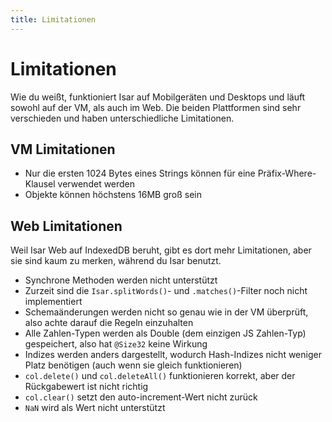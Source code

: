 ```yaml
---
title: Limitationen
---
```


# Limitationen

Wie du weißt, funktioniert Isar auf Mobilgeräten und Desktops und läuft sowohl auf der VM, als auch im Web. Die beiden Plattformen sind sehr verschieden und haben unterschiedliche Limitationen.

## VM Limitationen

- Nur die ersten 1024 Bytes eines Strings können für eine Präfix-Where-Klausel verwendet werden
- Objekte können höchstens 16MB groß sein

## Web Limitationen

Weil Isar Web auf IndexedDB beruht, gibt es dort mehr Limitationen, aber sie sind kaum zu merken, während du Isar benutzt.

- Synchrone Methoden werden nicht unterstützt
- Zurzeit sind die `Isar.splitWords()`- und `.matches()`-Filter noch nicht implementiert
- Schemaänderungen werden nicht so genau wie in der VM überprüft, also achte darauf die Regeln einzuhalten
- Alle Zahlen-Typen werden als Double (dem einzigen JS Zahlen-Typ) gespeichert, also hat `@Size32` keine Wirkung
- Indizes werden anders dargestellt, wodurch Hash-Indizes nicht weniger Platz benötigen (auch wenn sie gleich funktionieren)
- `col.delete()` und `col.deleteAll()` funktionieren korrekt, aber der Rückgabewert ist nicht richtig
- `col.clear()` setzt den auto-increment-Wert nicht zurück
- `NaN` wird als Wert nicht unterstützt
